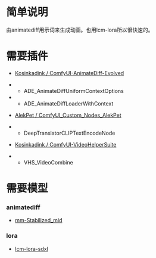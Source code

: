 # 简单说明

由animatediff用示词来生成动画。也用lcm-lora所以很快速的。

# 需要插件

- [Kosinkadink / ComfyUI-AnimateDiff-Evolved](https://github.com/Kosinkadink/ComfyUI-AnimateDiff-Evolved)
- - ADE_AnimateDiffUniformContextOptions
- - ADE_AnimateDiffLoaderWithContext

- [AlekPet / ComfyUI_Custom_Nodes_AlekPet](https://github.com/AlekPet/ComfyUI_Custom_Nodes_AlekPet)
- - DeepTranslatorCLIPTextEncodeNode

- [Kosinkadink / ComfyUI-VideoHelperSuite](https://github.com/Kosinkadink/ComfyUI-VideoHelperSuite)
- - VHS_VideoCombine

# 需要模型

### animatediff
- [mm-Stabilized_mid](https://huggingface.co/manshoety/AD_Stabilized_Motion/blob/main/mm-Stabilized_mid.pth)

### lora
- [lcm-lora-sdxl](https://huggingface.co/latent-consistency/lcm-lora-sdxl)